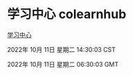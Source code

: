 # 学习中心 colearnhub
[学习中心](http://27.19.33.125:56308/colearnhub/)

2022年 10月 11日 星期二 14:30:03 CST

2022年 10月 11日 星期二 06:30:03 GMT
